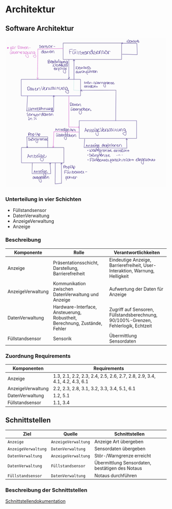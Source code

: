 # Architektur

## Software Architektur

![SoftwareKomponenten](/docs/Graphiken/Komponenten.jpg)

### Unterteilung in vier Schichten

- Füllstandsensor
- DatenVerwaltung
- AnzeigeVerwaltung
- Anzeige

### Beschreibung

| **Komponente**       | **Rolle**                                             | **Verantwortlichkeiten**
|----------------------|-------------------------------------------------------|---------------------------------------------------------------------------------
| Anzeige              | Präsentationsschicht, Darstellung, Barrierefreiheit   | Eindeutige Anzeige, Barrierefreiheit, User-Interaktion, Warnung, Helligkeit
| AnzeigeVerwaltung    | Kommunikation zwischen DatenVerwaltung und Anzeige    | Aufwertung der Daten für Anzeige
| DatenVerwaltung      | Hardware-Interface, Ansteuerung, Robustheit, Berechnung, Zustände, Fehler  | Zugriff auf Sensoren, Füllstandsberechnung, 90/100%-Grenzen, Fehlerlogik, Echtzeit
| Füllstandsensor      | Sensorik                                              | Übermittlung Sensordaten

### Zuordnung Requirements

| **Komponenten**     | **Requirements**
|---------------------|-----------------------------------------
| Anzeige             | 1.3, 2.1, 2.2, 2.3, 2.4, 2.5, 2.6, 2.7, 2.8, 2.9, 3.4, 4.1, 4.2, 4.3, 6.1
| AnzeigeVerwaltung   | 2.2, 2.3, 2.8, 3.1, 3.2, 3.3, 3.4, 5.1, 6.1
| DatenVerwaltung     | 1.2, 5.1
| Füllstandsensor     | 1.1, 3.4

## Schnittstellen

| **Ziel**              | **Quelle**             | **Schnittstellen**
|-----------------------|------------------------|---------------------------
| `Anzeige`             | `AnzeigeVerwaltung`    | Anzeige Art übergeben
| `AnzeigeVerwaltung`   | `DatenVerwaltung`      | Sensordaten übergeben
| `DatenVerwaltung`     | `AnzeigeVerwaltung`    | Stör-/Warngrenze erreicht
| `DatenVerwaltung`     | `Füllstandsensor`      | Übermittlung Sensordaten, bestätigen des Notaus
| `Füllstandsensor`     | `DatenVerwaltung`      | Notaus durchführen

### Beschreibung der Schnittstellen

[Schnittstellendokumentation](/docs/SchnittstellenDoc.md)

